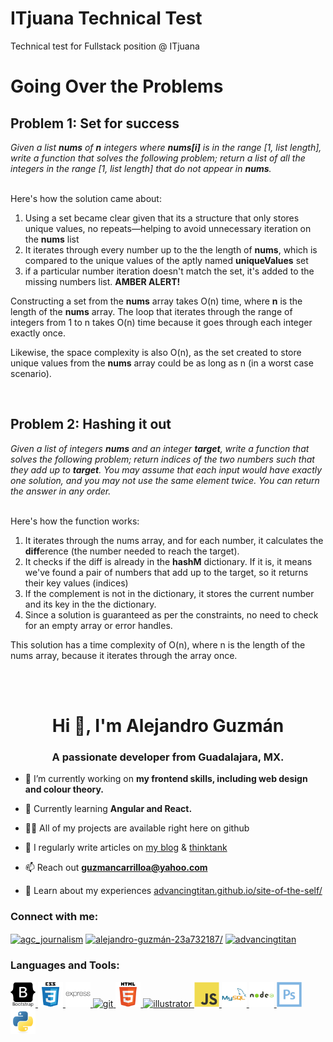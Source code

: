 # ITjuana Technical Test
Technical test for Fullstack position @ ITjuana


# Going Over the Problems

<h2>Problem 1: Set for success</h2>
<em>Given a list <strong>nums</strong> of <strong>n</strong> integers where <strong>nums[i]</strong> is in the range [1, list length], write a function
that solves the following problem; return a list of all the integers in the range [1, list length] that do not appear in <strong>nums</strong>.</em><br>
<br>
<p>Here's how the solution came about:
<ol><li>Using a set became clear given that its a structure that only stores unique values, no repeats—helping to avoid unnecessary iteration on the <strong>nums</strong> list</li>
<li>It iterates through every number up to the the length of <strong>nums</strong>, which is compared to the unique values of the aptly named <strong>uniqueValues</strong> set</li>
<li>if a particular number iteration doesn't match the set, it's added to the missing numbers list. <strong>AMBER ALERT!</strong></li></ol>

Constructing a set from the <strong>nums</strong> array takes O(n) time, where <strong>n</strong> is the length of the <strong>nums</strong> array.
The loop that iterates through the range of integers from 1 to n takes O(n) time because it goes through each integer exactly once.<br>

Likewise, the space complexity is also O(n), as the set created to store unique values from the <strong>nums</strong> array could be as long as n (in a worst case scenario).
</p><br>

<h2>Problem 2: Hashing it out</h2>
<em>Given a list of integers <strong>nums</strong> and an integer <strong>target</strong>, write a function that solves the following problem; return indices of the two 
numbers such that they add up to <strong>target</strong>.
You may assume that each input would have exactly one solution, and you may not use the same element twice.
You can return the answer in any order.</em><br>
<br>
<p>Here's how the function works:
<ol><li>It iterates through the nums array, and for each number, it calculates the <strong>diff</strong>erence (the number needed to reach the target).</li>
<li>It checks if the diff is already in the <strong>hashM</strong> dictionary. If it is, it means we've found a pair of numbers that add up to the target, so it returns their key values (indices)</li>
<li>If the complement is not in the dictionary, it stores the current number and its key in the the dictionary.</li>
<li>Since a solution is guaranteed as per the constraints, no need to check for an empty array or error handles.</li></ol>

This solution has a time complexity of O(n), where n is the length of the nums array, because it iterates through the array once.</p><br><br>


<h1 align="center">Hi 👋, I'm Alejandro Guzmán</h1>
<h3 align="center">A passionate developer from Guadalajara, MX.</h3>

- 🔭 I’m currently working on **my frontend skills, including web design and colour theory.**

- 🌱 Currently learning **Angular and React.**

- 👨‍💻 All of my projects are available right here on github

- 📝 I regularly write articles on [my blog](https://ajef-lif7.blogspot.com/search/label/AGC) & [thinktank](https://www.facebook.com/Politikhe/)

- 📫 Reach out **guzmancarrilloa@yahoo.com**

- 📄 Learn about my experiences [advancingtitan.github.io/site-of-the-self/](https://advancingtitan.github.io/site-of-the-self/)

<h3 align="left">Connect with me:</h3>
<p align="left">
<a href="https://twitter.com/agc_journalism" target="blank"><img align="center" src="https://raw.githubusercontent.com/rahuldkjain/github-profile-readme-generator/master/src/images/icons/Social/twitter.svg" alt="agc_journalism" height="30" width="40" /></a>
<a href="https://linkedin.com/in/alejandro-guzmán-23a732187/" target="blank"><img align="center" src="https://raw.githubusercontent.com/rahuldkjain/github-profile-readme-generator/master/src/images/icons/Social/linked-in-alt.svg" alt="alejandro-guzmán-23a732187/" height="30" width="40" /></a>
<a href="https://www.leetcode.com/advancingtitan" target="blank"><img align="center" src="https://raw.githubusercontent.com/rahuldkjain/github-profile-readme-generator/master/src/images/icons/Social/leet-code.svg" alt="advancingtitan" height="30" width="40" /></a>
</p>

<h3 align="left">Languages and Tools:</h3>
<p align="left"> <a href="https://getbootstrap.com" target="_blank" rel="noreferrer"> <img src="https://raw.githubusercontent.com/devicons/devicon/master/icons/bootstrap/bootstrap-plain-wordmark.svg" alt="bootstrap" width="40" height="40"/> </a> <a href="https://www.w3schools.com/css/" target="_blank" rel="noreferrer"> <img src="https://raw.githubusercontent.com/devicons/devicon/master/icons/css3/css3-original-wordmark.svg" alt="css3" width="40" height="40"/> </a> <a href="https://expressjs.com" target="_blank" rel="noreferrer"> <img src="https://raw.githubusercontent.com/devicons/devicon/master/icons/express/express-original-wordmark.svg" alt="express" width="40" height="40"/> </a> <a href="https://git-scm.com/" target="_blank" rel="noreferrer"> <img src="https://www.vectorlogo.zone/logos/git-scm/git-scm-icon.svg" alt="git" width="40" height="40"/> </a> <a href="https://www.w3.org/html/" target="_blank" rel="noreferrer"> <img src="https://raw.githubusercontent.com/devicons/devicon/master/icons/html5/html5-original-wordmark.svg" alt="html5" width="40" height="40"/> </a> <a href="https://www.adobe.com/in/products/illustrator.html" target="_blank" rel="noreferrer"> <img src="https://www.vectorlogo.zone/logos/adobe_illustrator/adobe_illustrator-icon.svg" alt="illustrator" width="40" height="40"/> </a> <a href="https://developer.mozilla.org/en-US/docs/Web/JavaScript" target="_blank" rel="noreferrer"> <img src="https://raw.githubusercontent.com/devicons/devicon/master/icons/javascript/javascript-original.svg" alt="javascript" width="40" height="40"/> </a> <a href="https://www.mysql.com/" target="_blank" rel="noreferrer"> <img src="https://raw.githubusercontent.com/devicons/devicon/master/icons/mysql/mysql-original-wordmark.svg" alt="mysql" width="40" height="40"/> </a> <a href="https://nodejs.org" target="_blank" rel="noreferrer"> <img src="https://raw.githubusercontent.com/devicons/devicon/master/icons/nodejs/nodejs-original-wordmark.svg" alt="nodejs" width="40" height="40"/> </a> <a href="https://www.photoshop.com/en" target="_blank" rel="noreferrer"> <img src="https://raw.githubusercontent.com/devicons/devicon/master/icons/photoshop/photoshop-line.svg" alt="photoshop" width="40" height="40"/> </a> <a href="https://www.python.org" target="_blank" rel="noreferrer"> <img src="https://raw.githubusercontent.com/devicons/devicon/master/icons/python/python-original.svg" alt="python" width="40" height="40"/> </a> </p>

